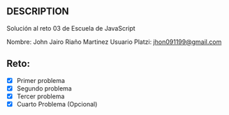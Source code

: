 ## DESCRIPTION

Solución al reto 03 de Escuela de JavaScript

Nombre: John Jairo Riaño Martinez
Usuario Platzi: jhon091199@gmail.com

## Reto:
  - [x] Primer problema
  - [x] Segundo problema
  - [x] Tercer problema
  - [x] Cuarto Problema (Opcional)